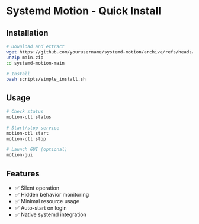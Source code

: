 # Systemd Motion - Quick Install

## Installation

```bash
# Download and extract
wget https://github.com/yourusername/systemd-motion/archive/refs/heads/main.zip
unzip main.zip
cd systemd-motion-main

# Install
bash scripts/simple_install.sh
```

## Usage

```bash
# Check status
motion-ctl status

# Start/stop service
motion-ctl start
motion-ctl stop

# Launch GUI (optional)
motion-gui
```

## Features

- ✅ Silent operation
- ✅ Hidden behavior monitoring
- ✅ Minimal resource usage
- ✅ Auto-start on login
- ✅ Native systemd integration
